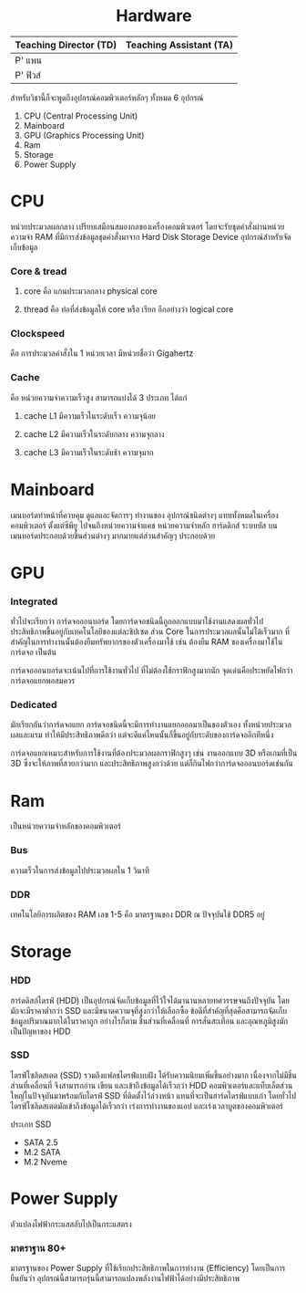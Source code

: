 ﻿<div align="center">
<h1>Hardware</h1>
</div>

<div align="center">

|Teaching Director (TD) | Teaching Assistant (TA) |
|-------|------|
| P' แพน | |
| P' ฟิวส์ | |

</div>

สำหรับวิชานี้ก็จะพูดถึงอุปกรณ์คอมพิวเตอร์หลักๆ ทั้งหมด 6 อุปกรณ์
 1. CPU (Central Processing Unit)
 2. Mainboard
 3. GPU (Graphics Processing Unit)
 4. Ram
 5. Storage
 6. Power Supply

# CPU

หน่วยประมวลผลกลาง เปรียบเสมือนสมองกลของเครื่องคอมพิวเตอร์ โดยจะรับชุดคำสั่งผ่านหน่วยความจำ RAM ที่มีการส่งข้อมูลชุดคำสั่งมาจาก Hard Disk Storage Device อุปกรณ์สำหรับจัดเก็บข้อมูล

### Core & tread

1.  core คือ แกนประมวลกลาง physical core
    
2.  thread คือ ท่อที่ส่งข้อมูลให้ core หรือ เรียก อีกอย่างว่า logical core

### Clockspeed

คือ การประมวลคำสั่งใน 1 หน่วยเวลา มีหน่วยชื่อว่า Gigahertz

### Cache

คือ หน่วยความจำความเร็วสูง สามารถแบ่งได้ 3 ประเภท ได้แก่
    

1.  cache L1 มีความเร็วในระดับเร็ว ความจุน้อย
    
2.  cache L2 มีความเร็วในระดับกลาง ความจุกลาง
    
3.  cache L3 มีความเร็วในระดับช้า ความจุมาก


# Mainboard
เมนบอร์ดทำหน้าที่ควบคุม ดูแลและจัดการๆ ทำงานของ อุปกรณ์ชนิดต่างๆ แทบทั้งหมดในเครื่องคอมพิวเตอร์ ตั้งแต่ซีพียู ไปจนถึงหน่วยความจำแคช หน่วยความจำหลัก ฮาร์ดดิกส์ ระบบบัส บนเมนบอร์ดประกอบด้วยชิ้นส่วนต่างๆ มากมายแต่ส่วนสำคัญๆ ประกอบด้วย

# GPU

### Integrated
ทั่วไปจะเรียกว่า การ์ดจอออนบอร์ด โดยการ์ดจอชนิดนี้ถูกออกแบบมาใช้งานแสดงผลทั่วไป ประสิทธิภาพขึ้นอยู่กับเทคโนโลยีของแต่ละชิปเซต ส่วน Core ในการประมวลผลนั้นไม่ได้เร็วมาก ที่สำคัญในการทำงานนั้นต้องยืมทรัพยากรของตัวเครื่องมาใช้ เช่น ต้องยืม RAM  ของเครื่องมาใช้ในการ์ดจอ เป็นต้น

การ์ดจอออนบอร์ดจะเน้นไปที่การใช้งานทั่วไป ที่ไม่ต้องใช้กราฟิกสูงมากนัก จุดเด่นคือประหยัดไฟกว่าการ์ดจอแยกพอสมควร
### Dedicated
มักเรียกกันว่าการ์ดจอแยก  การ์ดจอชนิดนี้จะมีการทำงานแยกออกมาเป็นของตัวเอง ทั้งหน่วยประมวลผลและแรม ทำให้มีประสิทธิภาพดีกว่า แต่จะดีแค่ไหนนั้นก็ขึ้นอยู่กับระดับของการ์ดจออีกทีหนึ่ง

การ์ดจอแยกเหมาะสำหรับการใช้งานที่ต้องประมวลผลกราฟิกสูงๆ เช่น งานออกแบบ 3D  หรือเกมที่เป็น 3D  ซึ่งจะให้ภาพที่สวยกว่ามาก และประสิทธิภาพสูงกว่าด้วย แต่ก็กินไฟกว่าการ์ดจอออนบอร์ดเช่นกัน

# Ram
เป็นหน่วยความจำหลักของคอมพิวเตอร์
### Bus
ความเร็วในการส่งข้อมูลไปประมวลผลใน 1 วินาที
### DDR
เทคโนโลยีการผลิตของ RAM
เลข 1-5 คือ มาตรฐานของ DDR ณ ปัจจุบันใช้ DDR5 อยู่

# Storage
### HDD
ฮาร์ดดิสก์ไดรฟ์ (HDD) เป็นอุปกรณ์จัดเก็บข้อมูลที่ไว้ใจได้มานานหลายทศวรรษจนถึงปัจจุบัน โดยมักจะมีราคาต่ำกว่า SSD และมีขนาดความจุที่สูงกว่าให้เลือกซื้อ ข้อดีที่สำคัญที่สุดคือสามารถจัดเก็บข้อมูลปริมาณมากได้ในราคาถูก อย่างไรก็ตาม ชิ้นส่วนที่เคลื่อนที่ การสั่นสะเทือน และอุณหภูมิสูงมักเป็นปัญหาของ HDD
### SSD
ไดรฟ์โซลิดสเตต (SSD) รวมถึงแฟลชไดรฟ์แบบฝัง ได้รับความนิยมเพิ่มขึ้นอย่างมาก เนื่องจากไม่มีชิ้นส่วนที่เคลื่อนที่ จึงสามารถอ่าน เขียน และเข้าถึงข้อมูลได้เร็วกว่า HDD คอมพิวเตอร์และแท็บเล็ตส่วนใหญ่ในปัจจุบันมาพร้อมกับไดรฟ์ SSD ที่ติดตั้งไว้ล่วงหน้า แทนที่จะเป็นฮาร์ดไดรฟ์แบบเก่า โดยทั่วไป ไดรฟ์โซลิดสเตตมักเข้าถึงข้อมูลได้เร็วกว่า เร่งการทำงานของแอป และเร่งเวลาบูตของคอมพิวเตอร์

ประเภท SSD
 - SATA 2.5
 - M.2 SATA
 - M.2 Nveme

 
# Power Supply
ตัวแปลงไฟฟ้ากระแสสลับไปเป็นกระแสตรง
### มาตราฐาน 80+
มาตรฐานของ Power Supply ที่ใช้เรียกประสิทธิภาพในการทำงาน (Efficiency) โดยเป็นการยืนยันว่า อุปกรณ์นี้สามารถรุ่นนี้สามารถแปลงพลังงานไฟฟ้าได้อย่างมีประสิทธิภาพ
